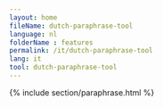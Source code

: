 ```yaml
---
layout: home
fileName: dutch-paraphrase-tool
language: nl
folderName : features
permalink: /it/dutch-paraphrase-tool
lang: it
tool: dutch-paraphrase-tool
---
```

{% include section/paraphrase.html %}
